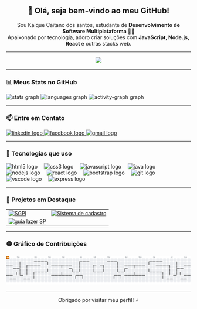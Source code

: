 <h2 align="center">👋 Olá, seja bem-vindo ao meu GitHub!</h2>

<p align="center">
  Sou Kaique Caitano dos santos, estudante de <strong>Desenvolvimento de Software Multiplataforma</strong> 👨‍💻<br>
  Apaixonado por tecnologia, adoro criar soluções com <strong>JavaScript, Node.js, React </strong> e outras stacks web.
</p>

<hr />

<div align="center">
  <img height="200" src="https://camo.githubusercontent.com/be98d03d41933a0f6505e6588aadb6137603a616991c7ae7947bcd12d92b8c33/68747470733a2f2f632e74656e6f722e636f6d2f5f3657646f566c7537613841414141432f74656e6f722e676966" />
</div>

<hr />

### 📊 Meus Stats no GitHub

<div align="left">
  <img src="https://github-readme-stats.vercel.app/api?username=kaique12santos&hide_title=false&hide_rank=false&show_icons=true&include_all_commits=true&count_private=true&disable_animations=false&theme=shades-of-purple&locale=en&hide_border=false&order=1" height="150" alt="stats graph"  />
  <img src="https://github-readme-stats.vercel.app/api/top-langs?username=kaique12santos&locale=en&hide_title=false&layout=compact&card_width=320&langs_count=5&theme=shades-of-purple&hide_border=false&order=2" height="160" alt="languages graph"  />
  <img src="https://github-readme-activity-graph.vercel.app/graph?username=kaique12santos&radius=16&theme=elegant&area=true&order=5&hide_border=false&hide_title=true" height="300" alt="activity-graph graph"  />
</div>

<hr />

### 📫 Entre em Contato

<div align="left">
  <a href="https://www.linkedin.com/in/kaique-caitano-b68b902ba/" target="_blank">
    <img src="https://img.shields.io/static/v1?message=LinkedIn&logo=linkedin&label=&color=0077B5&logoColor=white&labelColor=&style=for-the-badge" height="30" alt="linkedin logo" />
  </a>
  <a href="https://www.facebook.com/kaique.caitano.1/?locale=pt_BR" target="_blank">
    <img src="https://img.shields.io/static/v1?message=Facebook&logo=facebook&label=&color=1877F2&logoColor=white&labelColor=&style=for-the-badge" height="30" alt="facebook logo" />
  </a>
  <a href="mailto:kaiqueyakushi@gmail.com" target="_blank">
    <img src="https://img.shields.io/static/v1?message=Gmail&logo=gmail&label=&color=D14836&logoColor=white&labelColor=&style=for-the-badge" height="30" alt="gmail logo" />
  </a>
</div>

<hr />

### 🚀 Tecnologias que uso

<div align="left">
  <img src="https://cdn.jsdelivr.net/gh/devicons/devicon/icons/html5/html5-original.svg" height="35" alt="html5 logo" />
  <img width="10" />
  <img src="https://cdn.jsdelivr.net/gh/devicons/devicon/icons/css3/css3-original.svg" height="35" alt="css3 logo" />
  <img width="10" />
  <img src="https://cdn.jsdelivr.net/gh/devicons/devicon/icons/javascript/javascript-original.svg" height="35" alt="javascript logo" />
  <img width="10" />
  <img src="https://cdn.jsdelivr.net/gh/devicons/devicon/icons/java/java-original.svg" height="35" alt="java logo" />
  <img width="10" />
  <img src="https://cdn.jsdelivr.net/gh/devicons/devicon/icons/nodejs/nodejs-original.svg" height="35" alt="nodejs logo" />
  <img width="10" />
  <img src="https://cdn.jsdelivr.net/gh/devicons/devicon/icons/react/react-original.svg" height="35" alt="react logo" />
  <img width="10" />
  <img src="https://cdn.jsdelivr.net/gh/devicons/devicon/icons/bootstrap/bootstrap-original.svg" height="35" alt="bootstrap logo" />
  <img width="10" />
  <img src="https://cdn.jsdelivr.net/gh/devicons/devicon/icons/git/git-original.svg" height="35" alt="git logo" />
  <img width="10" />
  <img src="https://cdn.jsdelivr.net/gh/devicons/devicon/icons/vscode/vscode-original.svg" height="35" alt="vscode logo" />
  <img width="10" />
  <img src="https://cdn.jsdelivr.net/gh/devicons/devicon/icons/express/express-original.svg" height="35" alt="express logo" />
</div>

<hr />

### 💼 Projetos em Destaque

<table >
  <tr>
    <td align="left">
      <a href="https://github.com/kaique12santos/sgpi" target="_blank">
         <img width="400" alt="SGPI" src="https://github-readme-stats.vercel.app/api/pin/?username=kaique12santos&repo=sgpi&theme=shades-of-purple&hide_border=false" />
      </a>
    </td>
    <td align="left">
      <a href="https://github.com/kaique12santos/Sistema_de_Cadastro" target="_blank">
        <img width="400" alt="Sistema de cadastro" src="https://github-readme-stats.vercel.app/api/pin/?username=kaique12santos&repo=Sistema_de_cadastro&theme=shades-of-purple&hide_border=false" />
      </a>
    </td>
  </tr>
  <tr>
  <td align="left">
      <a href="https://github.com/kaique12santos/guia-lazer-main" target="_blank">
        <img width="400" alt="guia lazer SP" src="https://github-readme-stats.vercel.app/api/pin/?username=kaique12santos&repo=guia-lazer-main&theme=shades-of-purple&hide_border=false" />
      </a>
    </td>
  </tr>
</table>

<hr />

### 🟡 Gráfico de Contribuições

<picture>
  <source media="(prefers-color-scheme: dark)" srcset="https://raw.githubusercontent.com/kaique12santos/kaique12santos/output/pacman-contribution-graph-dark.svg">
  <source media="(prefers-color-scheme: light)" srcset="https://raw.githubusercontent.com/kaique12santos/kaique12santos/output/pacman-contribution-graph.svg">
  <img alt="pacman contribution graph" src="https://raw.githubusercontent.com/kaique12santos/kaique12santos/output/pacman-contribution-graph.svg">
</picture>

<hr />

<p align="center">
  Obrigado por visitar meu perfil! ⭐<br>
</p>
